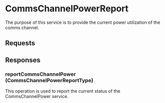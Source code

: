# CommsChannelPowerReport
The purpose of this service is to provide the current power utilization of the comms channel.

## Requests

## Responses
### reportCommsChannelPower (CommsChannelPowerReportType)
This operation is used to report the current status of the CommsChannelPower service.
